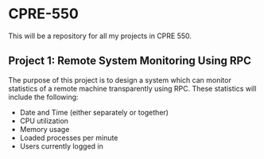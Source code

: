 # CPRE-550

This will be a repository for all my projects in CPRE 550.

## Project 1: Remote System Monitoring Using RPC

The purpose of this project is to design a system which can monitor statistics of a remote machine transparently using RPC. These statistics will include the following:
- Date and Time (either separately or together)
- CPU utilization
- Memory usage
- Loaded processes per minute
- Users currently logged in
